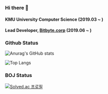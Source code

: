 ### Hi there 👋

#### KMU University Computer Science (2019.03 ~ )

#### Lead Developer, [Bitbyte.corp](https://plkey.app) (2019.06 ~ )

### Github Status
![Anurag's GitHub stats](https://github-readme-stats.vercel.app/api?username=chrisais9&show_icons=true&theme=radical)

![Top Langs](https://github-readme-stats.vercel.app/api/top-langs/?username=chrisais9&layout=compact&theme=radical)

### BOJ Status
[![Solved.ac 프로필](http://mazassumnida.wtf/api/v2/generate_badge?boj=chrisais9)](https://solved.ac/chrisais9)
